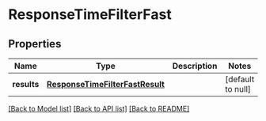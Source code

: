 # ResponseTimeFilterFast

## Properties
Name | Type | Description | Notes
------------ | ------------- | ------------- | -------------
**results** | [**ResponseTimeFilterFastResult**](ResponseTimeFilterFastResult.md) |  | [default to null]

[[Back to Model list]](../README.md#documentation-for-models) [[Back to API list]](../README.md#documentation-for-api-endpoints) [[Back to README]](../README.md)


